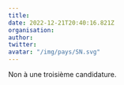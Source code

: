 ```yaml
---
title: 
date: 2022-12-21T20:40:16.821Z
organisation: 
author: 
twitter: 
avatar: "/img/pays/SN.svg"
---
```


Non à une troisième candidature.